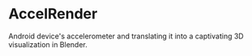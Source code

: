 # AccelRender
Android device's accelerometer and translating it into a captivating 3D visualization in Blender. 
